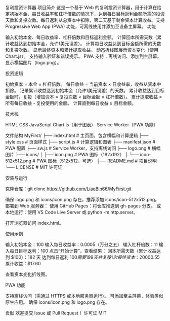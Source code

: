 复利投资计算器
项目简介
这是一个基于 Web 的复利投资计算器，用于计算在给定初始本金、每日收益率和杠杆倍数的情况下，达到每日目标返利金额所需的投资天数和复投次数。每日返利从总资本中扣除，第二天基于剩余资本计算收益。支持 Progressive Web App (PWA) 功能，可离线使用并添加至设备主屏幕。
功能

输入初始本金、每日收益率、杠杆倍数和目标返利金额。
计算回本所需天数（累计收益达到初始本金，允许1美元误差）。
计算每日收益达到目标金额所需的天数和复投次数。
显示最终资本和累计提取收益。
动态折线图展示资本变化（使用 Chart.js）。
支持输入验证和错误提示。
PWA 支持：离线访问、添加到主屏幕。
显示横幅图片（logo.png）。

投资逻辑

初始资本 = 本金 × 杠杆倍数。
每日收益 = 当前资本 × 日收益率，收益从资本中扣除。
记录累计收益达到初始本金（允许1美元误差）的天数。
累计收益达到目标金额时，复投（增加资本 = 复投次数 × 目标金额 × 杠杆倍数）。
累计提取收益 = 所有每日收益 - 复投使用的金额。
计算直到每日收益 ≥ 目标金额。

技术栈

HTML
CSS
JavaScript
Chart.js（用于图表）
Service Worker（PWA 功能）

文件结构
MyFirst/
├── index.html          # 主页面，包含横幅和计算逻辑
├── style.css          # 页面样式
├── script.js          # 计算逻辑和图表
├── manifest.json      # PWA 配置
├── sw.js              # Service Worker，支持离线访问
├── logo.png           # 横幅图片
├── icons/
│   ├── icon.png       # PWA 图标（192x192）
│   └── icon-512x512.png  # PWA 图标（512x512，可选）
├── README.md          # 项目说明
└── LICENSE            # MIT 许可证

安装与运行

克隆仓库：git clone https://github.com/LiaoBin66/MyFirst.git


确保 logo.png 和 icons/icon.png 存在，推荐添加 icons/icon-512x512.png。
部署到 Web 服务器：
使用 GitHub Pages：将仓库推送到 gh-pages 分支。
或本地运行：使用 VS Code Live Server 或 python -m http.server。


打开浏览器访问 index.html。

使用示例

输入初始本金：100
输入每日收益率：0.0005（万分之五）
输入杠杆倍数：11
输入每日目标返利：100
点击“开始计算”，查看结果：
回本所需天数（累计收益达到 $100）：182 天
达到每日返利 $100 需要 199 天
共复投 1 次
最终资本：$20000.55
累计收益：$17.60


查看资本变化折线图。

PWA 功能

支持离线访问（需通过 HTTPS 或本地服务器运行）。
可添加至主屏幕，体验类似原生应用。
确保 icons/icon.png 和 logo.png 存在。

贡献
欢迎提交 Issue 或 Pull Request！
许可证
MIT